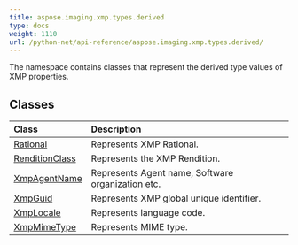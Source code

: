 ```yaml
---
title: aspose.imaging.xmp.types.derived
type: docs
weight: 1110
url: /python-net/api-reference/aspose.imaging.xmp.types.derived/
---
```



The namespace contains classes that represent the derived type values of XMP properties.

## **Classes**
|**Class**|**Description**|
| :- | :- |
|[Rational](/imaging/python-net/api-reference/aspose.imaging.xmp.types.derived/rational/)|Represents XMP Rational.|
|[RenditionClass](/imaging/python-net/api-reference/aspose.imaging.xmp.types.derived/renditionclass/)|Represents the XMP Rendition.|
|[XmpAgentName](/imaging/python-net/api-reference/aspose.imaging.xmp.types.derived/xmpagentname/)|Represents Agent name, Software organization etc.|
|[XmpGuid](/imaging/python-net/api-reference/aspose.imaging.xmp.types.derived/xmpguid/)|Represents XMP global unique identifier.|
|[XmpLocale](/imaging/python-net/api-reference/aspose.imaging.xmp.types.derived/xmplocale/)|Represents language code.|
|[XmpMimeType](/imaging/python-net/api-reference/aspose.imaging.xmp.types.derived/xmpmimetype/)|Represents MIME type.|
